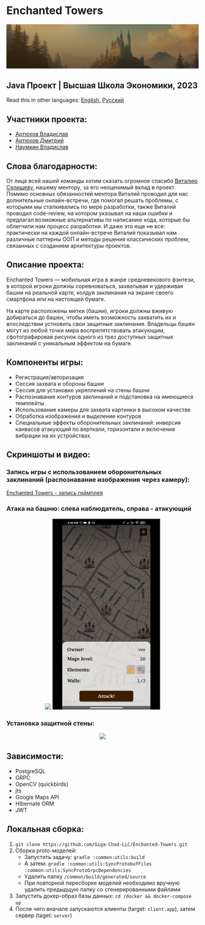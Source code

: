 # Enchanted Towers

<div style="text-align: center; width: 100%;">
    <img src="assets/images/background.png" />
</div>

## Java Проект | Высшая Школа Экономики, 2023


Read this in other languages: [English](./README.md), [Русский](./README.ru.md)

## Участники проекта:

- [Артюхов Владислав](https://github.com/Vladislav0Art)
- [Артюхов Дмитрий](https://github.com/dmitrii-artuhov)
- [Наумкин Владислав](https://github.com/dezd4r)

## Слова благодарности:

От лица всей нашей команды хотим сказать огромное спасибо [Виталию Селищеву](https://github.com/vvselischev), нашему ментору, за его неоценимый вклад в проект. Помимо основных обязанностей ментора Виталий проводил для нас долнительные онлайн-встречи, где помогал решать проблемы, с которыми мы сталкивались по мере разработки, также Виталий проводил code-review, на котором указывал на наши ошибки и предлагал возможные альтернативы по написанию кода, которые бы облегчили нам процесс разработки. И даже это еще не все: практически на каждой онлайн-встрече Виталий показывал нам различные паттерны ООП и методы решения классических проблем, связанных с созданием архитектуры проектов.

## Описание проекта:

Enchanted Towers — мобильная игра в жанре средневекового фэнтези, в которой игроки должны соревноваться, захватывая и удерживая башни на реальной карте, колдуя заклинания на экране своего смартфона или на настоящей бумаге.

На карте расположены метки (башни), игроки должны вживую добираться до башен, чтобы иметь возможность захватить их и впоследствии устновить свои защитные заклинания. Владельцы башен могут из любой точки мира воспрепятствовать атакующим, сфотографировав рисунок одного из трез доступных защитных заклинаний с уникальным эффектом на бумаге.

## Компоненты игры:

- Регистрация/авторизация
- Сессия захвата и обороны башни
- Сессия для установке укреплений на стены башни
- Распознавание контуров заклинаний и подстановка на имеющиеся темплейты
- Использование камеры для захвата картинки в высоком качестве
- Обработка изображения и выделение контуров
- Специальные эффекты оборонительных заклинаний: инверсия канвасов атакующий по верткали, горизонтали и включение вибрации на их устройствах.


## Скриншоты и видео:

### Запись игры с использованием оборонительных заклинаний (распознавание изображения через камеру):

[Enchanted Towers - запись геймплея](https://drive.google.com/file/d/1r4isSCaLmbLplhZf8eS9OvL7gWaWBl1V/view?usp=sharing)


### **Атака на башню**: слева наблюдатель, справа - атакующий

<div style="text-align: center;">
    <img height="500" src="assets/gifs/spectator-1.gif"  />
    <img height="500" src="assets/gifs/attacker-1.gif"  />
</div>


### **Установка защитной стены**:

<div style="text-align: center;">
    <img height="500" src="assets/gifs/wall-protection.gif"  />
</div>


## Зависимости:

- PostgreSQL
- GRPC
- OpenCV (quickbirds)
- jts
- Google Maps API
- Hibernate ORM
- JWT

## Локальная сборка:

1. `git clone https://github.com/Giga-Chad-LLC/Enchanted-Towers.git`
2. Сборка proto-моделей:
    - Запустить задачу: `gradle :common:utils:build`
    - А затем: `gradle :common:utils:SyncProtobufFiles :common:utils:SyncProtoGrpcDependencies`
    - Удалить папку `/common/build/generated/source`
    - При повторной пересборке моделей необходимо вручную удалить предыдщую папку со сгенерированными файлами
3. Запустить докер-образ базы данных: `cd /docker && docker-compose up` 
4. После чего вначале запускаются клиенты (target: `client.app`), затем сервер (taget: `server`)